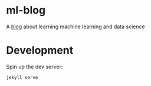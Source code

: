 # ml-blog
A [blog](https://golubitsky.github.io/ml-blog/) about learning machine learning and data science

# Development

Spin up the dev server:
```
jekyll serve
```